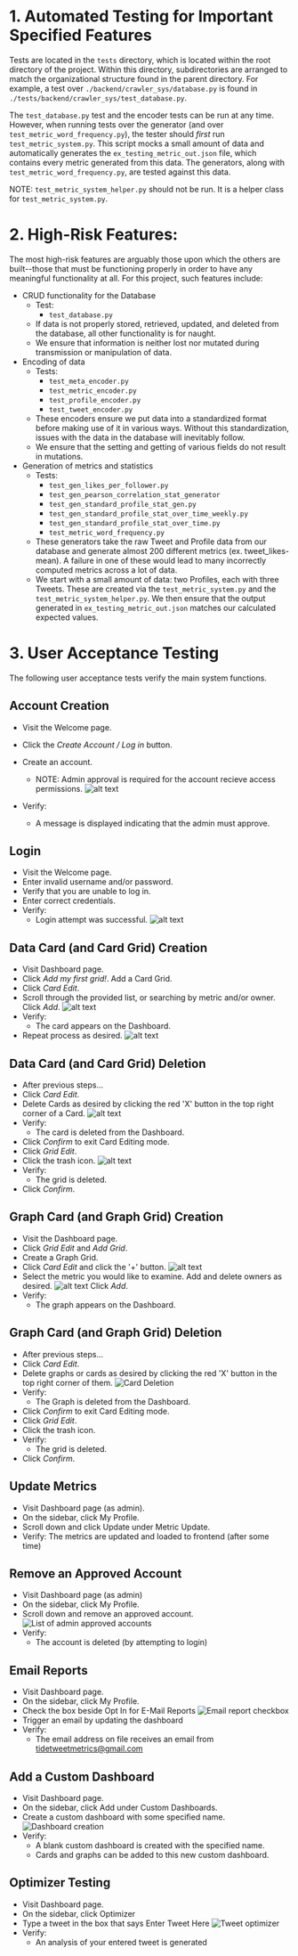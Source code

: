 # 1. Automated Testing for Important Specified Features

<!-- Future: For convenience, we have setup a file in the `filepath` directory which runs all the automated unit tests in an appropriate order. -->
Tests are located in the `tests` directory, which is located within the root directory of the project. Within this directory, subdirectories are arranged to match the organizational structure found in the parent directory. For example, a test over `./backend/crawler_sys/database.py` is found in `./tests/backend/crawler_sys/test_database.py`.

The `test_database.py` test and the encoder tests can be run at any time. However, when running tests over the generator (and over `test_metric_word_frequency.py`), the tester should *first* run `test_metric_system.py`. This script mocks a small amount of data and automatically generates the `ex_testing_metric_out.json` file, which contains every metric generated from this data. The generators, along with `test_metric_word_frequency.py`, are tested against this data.

NOTE: `test_metric_system_helper.py` should not be run. It is a helper class for `test_metric_system.py`.

# 2. High-Risk Features:

The most high-risk features are arguably those upon which the others are built--those that must be functioning properly in order to have any meaningful functionality at all. For this project, such features include:
- CRUD functionality for the Database
  - Test:
    - `test_database.py`
  - If data is not properly stored, retrieved, updated, and deleted from the database, all other functionality is for naught.
  - We ensure that information is neither lost nor mutated during transmission or manipulation of data.
- Encoding of data
  - Tests:
    - `test_meta_encoder.py`
    - `test_metric_encoder.py`
    - `test_profile_encoder.py`
    - `test_tweet_encoder.py`
  - These encoders ensure we put data into a standardized format before making use of it in various ways. Without this standardization, issues with the data in the database will inevitably follow.
  - We ensure that the setting and getting of various fields do not result in mutations.
- Generation of metrics and statistics
  - Tests:
    - `test_gen_likes_per_follower.py`
    - `test_gen_pearson_correlation_stat_generator`
    - `test_gen_standard_profile_stat_gen.py`
    - `test_gen_standard_profile_stat_over_time_weekly.py`
    - `test_gen_standard_profile_stat_over_time.py`
    - `test_metric_word_frequency.py`
  - These generators take the raw Tweet and Profile data from our database and generate almost 200 different metrics (ex. tweet_likes-mean). A failure in one of these would lead to many incorrectly computed metrics across a lot of data.
  - We start with a small amount of data: two Profiles, each with three Tweets. These are created via the `test_metric_system.py` and the `test_metric_system_helper.py`. We then ensure that the output generated in `ex_testing_metric_out.json` matches our calculated expected values.


# 3. User Acceptance Testing
The following user acceptance tests verify the main system functions.

## Account Creation
- Visit the Welcome page.

- Click the *Create Account / Log in* button.
- Create an account.
  - NOTE: Admin approval is required for the account recieve access permissions.
  ![alt text](Images/image.png)
- Verify: 
  - A message is displayed indicating that the admin must approve.

## Login
- Visit the Welcome page.
- Enter invalid username and/or password.
- Verify that you are unable to log in.
- Enter correct credentials.
- Verify:
  - Login attempt was successful.
  ![alt text](<Images/Screenshot 2024-04-23 at 4.47.33 PM.png>)

## Data Card (and Card Grid) Creation
- Visit Dashboard page.
- Click *Add my first grid!*. Add a Card Grid.
- Click *Card Edit*.
- Scroll through the provided list, or searching by metric and/or owner. Click *Add*.
![alt text](<Images/Screenshot 2024-04-23 at 4.50.31 PM.png>)
- Verify:
  - The card appears on the Dashboard.
- Repeat process as desired.
![alt text](<Images/Screenshot 2024-04-23 at 4.51.08 PM.png>)

## Data Card (and Card Grid) Deletion
- After previous steps...
- Click *Card Edit*.
- Delete Cards as desired by clicking the red 'X' button in the top right corner of a Card.
![alt text](<Images/Screenshot 2024-04-23 at 4.55.13 PM.png>)
- Verify:
  - The card is deleted from the Dashboard.
- Click *Confirm* to exit Card Editing mode.
- Click *Grid Edit*.
- Click the trash icon.
![alt text](<Images/Screenshot 2024-04-23 at 4.52.30 PM.png>)
- Verify:
  - The grid is deleted.
- Click *Confirm*.

## Graph Card (and Graph Grid) Creation
- Visit the Dashboard page.
- Click *Grid Edit* and *Add Grid*.
- Create a Graph Grid.
- Click *Card Edit* and click the '+' button.
![alt text](<Images/Screenshot 2024-04-23 at 4.59.57 PM.png>)
- Select the metric you would like to examine. Add and delete owners as desired. 
![alt text](<Images/Screenshot 2024-04-23 at 5.02.04 PM.png>)
Click *Add*.
- Verify:
  - The graph appears on the Dashboard.


## Graph Card (and Graph Grid) Deletion
- After previous steps...
- Click *Card Edit*.
- Delete graphs or cards as desired by clicking the red 'X' button in the top right corner of them.
![Card Deletion](Images/carddeletion.png)
- Verify:
  - The Graph is deleted from the Dashboard.
- Click *Confirm* to exit Card Editing mode.
- Click *Grid Edit*.
- Click the trash icon.
- Verify:
  - The grid is deleted.
- Click *Confirm*.

## Update Metrics
- Visit Dashboard page (as admin).
- On the sidebar, click My Profile.
- Scroll down and click Update under Metric Update.
- Verify:
   The metrics are updated and loaded to frontend (after some time)

## Remove an Approved Account
- Visit Dashboard page (as admin)
- On the sidebar, click My Profile.
- Scroll down and remove an approved account.
![List of admin approved accounts](Images/removeaccount.png)
- Verify:
  - The account is deleted (by attempting to login)

## Email Reports
- Visit Dashboard page.
- On the sidebar, click My Profile.
- Check the box beside Opt In for E-Mail Reports
![Email report checkbox](Images/emailreportcheck.png)
- Trigger an email by updating the dashboard
- Verify:
  - The email address on file receives an email from tidetweetmetrics@gmail.com

## Add a Custom Dashboard
- Visit Dashboard page.
- On the sidebar, click Add under Custom Dashboards.
- Create a custom dashboard with some specified name.
![Dashboard creation](Images/newdashboard.png)
- Verify:
  - A blank custom dashboard is created with the specified name.
  - Cards and graphs can be added to this new custom dashboard.

## Optimizer Testing
- Visit Dashboard page.
- On the sidebar, click Optimizer
- Type a tweet in the box that says Enter Tweet Here
![Tweet optimizer](Images/optimizer.png)
- Verify:
  - An analysis of your entered tweet is generated